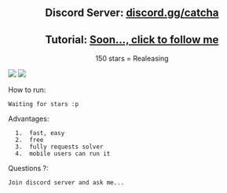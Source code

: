 <h2 align="center">Discord Server: <a href="https://discord.gg/catcha">discord.gg/catcha</a></h2>
<h2 align="center">Tutorial: <a href="https://www.youtube.com/channel/UCoNVWCMYp8Fs50wPeefw_7A">Soon..., click to follow me</a></h2>



<p align="center">
150 stars = Realeasing
</p

<p align="center"> 
<img src="https://cdn.discordapp.com/attachments/1001219604569391258/1001548849883656222/unknown.png"></img>
<img src="https://cdn.discordapp.com/attachments/1001219604569391258/1001548782258884740/unknown.png"></img>
</p

How to run:
```
Waiting for stars :p
```

Advantages:
```
  1.  fast, easy
  2.  free
  3.  fully requests solver
  4.  mobile users can run it
```
Questions ?:
```
Join discord server and ask me...
```
